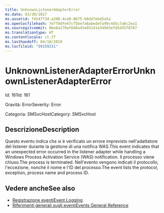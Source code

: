 ```yaml
---
title: UnknownListenerAdapterError
ms.date: 03/30/2017
ms.assetid: f454773d-a208-4ce0-8675-b6dd7ebd5a5a
ms.openlocfilehash: 7e7f8dfe47cf5be7a6abedefa99c445c7a6c2ea1
ms.sourcegitcommit: 0be8a279af6d8a43e03141e349d3efd5d35f8767
ms.translationtype: HT
ms.contentlocale: it-IT
ms.lasthandoff: 04/18/2019
ms.locfileid: "59159231"
---
```

# <a name="unknownlisteneradaptererror"></a><span data-ttu-id="83443-102">UnknownListenerAdapterError</span><span class="sxs-lookup"><span data-stu-id="83443-102">UnknownListenerAdapterError</span></span>
<span data-ttu-id="83443-103">Id: 161</span><span class="sxs-lookup"><span data-stu-id="83443-103">Id: 161</span></span>  
  
 <span data-ttu-id="83443-104">Gravità: Error</span><span class="sxs-lookup"><span data-stu-id="83443-104">Severity: Error</span></span>  
  
 <span data-ttu-id="83443-105">Categoria: SMSvcHost</span><span class="sxs-lookup"><span data-stu-id="83443-105">Category: SMSvcHost</span></span>  
  
## <a name="description"></a><span data-ttu-id="83443-106">Descrizione</span><span class="sxs-lookup"><span data-stu-id="83443-106">Description</span></span>  
 <span data-ttu-id="83443-107">Questo evento indica che si è verificato un errore imprevisto nell'adattatore del listener durante la gestione di una notifica WAS.</span><span class="sxs-lookup"><span data-stu-id="83443-107">This event indicates that an unexpected error occurred in the listener adapter while handling a Windows Process Activation Service (WAS) notification.</span></span> <span data-ttu-id="83443-108">Il processo viene chiuso.</span><span class="sxs-lookup"><span data-stu-id="83443-108">The process is terminated.</span></span> <span data-ttu-id="83443-109">Nell'evento vengono indicati il protocollo, l'eccezione, nonché il nome e l'ID del processo.</span><span class="sxs-lookup"><span data-stu-id="83443-109">The event lists the protocol, exception, process name and process ID.</span></span>  
  
## <a name="see-also"></a><span data-ttu-id="83443-110">Vedere anche</span><span class="sxs-lookup"><span data-stu-id="83443-110">See also</span></span>

- [<span data-ttu-id="83443-111">Registrazione eventi</span><span class="sxs-lookup"><span data-stu-id="83443-111">Event Logging</span></span>](../../../../../docs/framework/wcf/diagnostics/event-logging/index.md)
- [<span data-ttu-id="83443-112">Riferimenti generali sugli eventi</span><span class="sxs-lookup"><span data-stu-id="83443-112">Events General Reference</span></span>](../../../../../docs/framework/wcf/diagnostics/event-logging/events-general-reference.md)
